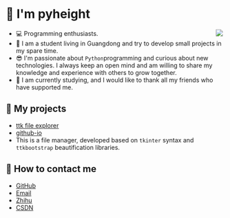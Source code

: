 # 👋 I'm pyheight

<img align="right" src="https://github-readme-stats.vercel.app/api?username=pyheight&show_icons=true&icon_color=CE1D2D&text_color=718096&bg_color=ffffff&hide_title=true" />

- 💻 Programming enthusiasts.
- 👨 I am a student living in Guangdong and try to develop small projects in my spare time.
- 😎 I'm passionate about `Python`programming and curious about new technologies. I always keep an open mind and am willing to share my knowledge and experience with others to grow together.
- 🎨 I am currently studying, and I would like to thank all my friends who have supported me.

## 👀 My projects

- [ttk file explorer](https://github.com/pyheight/ttk-file-explorer/)
- [github-io](https://pyheight.github.io/ttk-file-explorer/)
- This is a file manager, developed based on `tkinter` syntax and `ttkbootstrap` beautification libraries.

## 🌱 How to contact me

- [GitHub](https://github.com/pyheight)
- [Email](mailto:276581780@qq.com)
- [Zhihu](https://www.zhihu.com/people/height-8)
- [CSDN](https://blog.csdn.net/2302_82330415)

